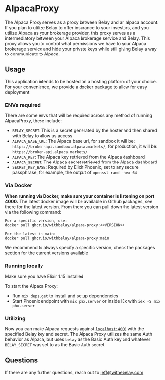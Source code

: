 # AlpacaProxy

The Alpaca Proxy serves as a proxy between Belay and an alpaca account. If you plan to utilize Belay to offer insurance to your investors, and you utilize Alpaca as your brokerage provider, this proxy serves as a intermediatory between your Alpaca brokerage service and Belay. This proxy allows you to control what permissions we have to your Alpaca brokerage service and hide your private keys while still giving Belay a way to communicate to Alpaca.

## Usage

This application intends to be hosted on a hosting platform of your choice. For your convenience, we provide a docker package to allow for easy deployment

### ENVs required

There are some envs that will be required across any method of running AlpacaProxy, these include:

- `BELAY_SECRET`: This is a secret generated by the hoster and then shared with Belay to allow us access
- `ALPACA_BASE_URL`: The Alpaca base url, for sandbox it will be: `https://broker-api.sandbox.alpaca.markets/`, for production, it will be: `https://broker-api.alpaca.markets/`
- `ALPACA_KEY`: The Alpaca key retrieved from the Alpaca dashboard
- `ALPACA_SECRET`: The Alpaca secret retrieved from the Alpaca dashboard
- `SECRET_KEY_BASE`: Required by Elixir Phoenix, set to any secure passphrase, for example, the output of `openssl rand -hex 64`

### Via Docker

**When running via Docker, make sure your container is listening on port 4000.** The latest docker image will be available in Github packages, see there for the latest version. From there you can pull down the latest version via the following command:

```text
For a specific version, use:
docker pull ghcr.io/withbelay/alpaca-proxy:<<VERSION>>

For the latest in main:
docker pull ghcr.io/withbelay/alpaca-proxy:main
```

We recommend to always specify a specific version, check the packages section for the current versions available

### Running locally

Make sure you have Elixir 1.15 installed

To start the Alpaca Proxy:

- Run `mix deps.get` to install and setup dependencies
- Start Phoenix endpoint with `mix phx.server` or inside IEx with `iex -S mix phx.server`

### Utilizing

Now you can make Alpaca requests against [`localhost:4000`](http://localhost:4000) with the specified Belay key and secret.
The Alpaca Proxy utilizes the same Auth behavior as Alpaca, but uses `belay` as the Basic Auth key and whatever `BELAY_SECRET` was set to as the Basic Auth secret

## Questions

If there are any further questions, reach out to <jeff@withebelay.com>
